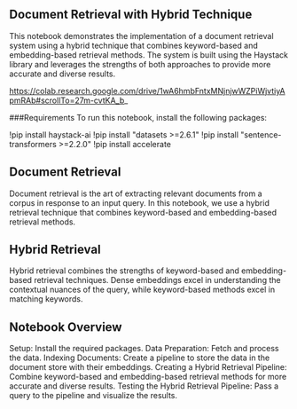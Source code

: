 ##  Document Retrieval with Hybrid Technique
This notebook demonstrates the implementation of a document retrieval system using a hybrid technique that combines keyword-based and embedding-based retrieval methods. The system is built using the Haystack library and leverages the strengths of both approaches to provide more accurate and diverse results.

https://colab.research.google.com/drive/1wA6hmbFntxMNjnjwWZPiWjvtiyApmRAb#scrollTo=27m-cvtKA_b_

###Requirements
To run this notebook, install the following packages:

!pip install haystack-ai
!pip install "datasets >=2.6.1"
!pip install "sentence-transformers >=2.2.0"
!pip install accelerate

## Document Retrieval
Document retrieval is the art of extracting relevant documents from a corpus in response to an input query. In this notebook, we use a hybrid retrieval technique that combines keyword-based and embedding-based retrieval methods.

## Hybrid Retrieval
Hybrid retrieval combines the strengths of keyword-based and embedding-based retrieval techniques. Dense embeddings excel in understanding the contextual nuances of the query, while keyword-based methods excel in matching keywords.

## Notebook Overview
Setup: Install the required packages.
Data Preparation: Fetch and process the data.
Indexing Documents: Create a pipeline to store the data in the document store with their embeddings.
Creating a Hybrid Retrieval Pipeline: Combine keyword-based and embedding-based retrieval methods for more accurate and diverse results.
Testing the Hybrid Retrieval Pipeline: Pass a query to the pipeline and visualize the results.

